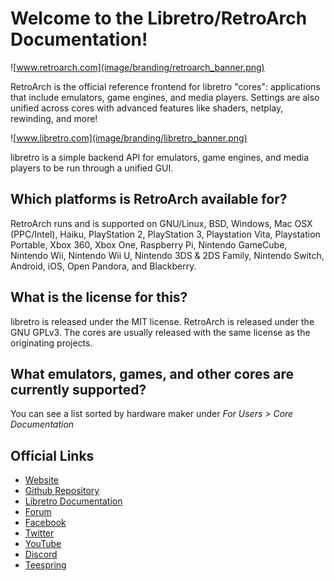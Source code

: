 # Welcome to the Libretro/RetroArch Documentation!

![www.retroarch.com](image/branding/retroarch_banner.png)

RetroArch is the official reference frontend for libretro "cores": applications that include emulators, game engines, and media players. Settings are also unified across cores with advanced features like shaders, netplay, rewinding, and more!

![www.libretro.com](image/branding/libretro_banner.png)

libretro is a simple backend API for emulators, game engines, and media players to be run through a unified GUI.

## Which platforms is RetroArch available for?
RetroArch runs and is supported on GNU/Linux, BSD, Windows, Mac OSX (PPC/Intel), Haiku, PlayStation 2, PlayStation 3, Playstation Vita, Playstation Portable, Xbox 360, Xbox One, Raspberry Pi, Nintendo GameCube, Nintendo Wii, Nintendo Wii U, Nintendo 3DS & 2DS Family, Nintendo Switch, Android, iOS, Open Pandora, and Blackberry.

## What is the license for this?
libretro is released under the MIT license. RetroArch is released under the GNU GPLv3. The cores are usually released with the same license as the originating projects.

## What emulators, games, and other cores are currently supported?
You can see a list sorted by hardware maker under *For Users > Core Documentation*

## Official Links

- [Website](https://www.retroarch.com/)
- [Github Repository](https://github.com/libretro/RetroArch)
- [Libretro Documentation](https://docs.libretro.com/)
- [Forum](https://forums.libretro.com/)
- [Facebook](https://www.facebook.com/libretro)
- [Twitter](https://twitter.com/libretro)
- [YouTube](https://www.youtube.com/Libretro)
- [Discord](https://discord.gg/27Xxm2h)
- [Teespring](https://teespring.com/stores/retroarch)
